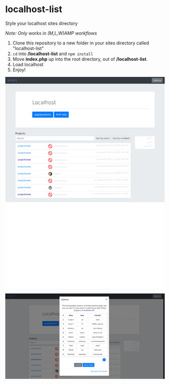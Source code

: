# localhost-list
Style your localhost sites directory

_Note: Only works in (M,L,W)AMP workflows_

1. Clone this repository to a new folder in your sites directory called "localhost-list"
2. `cd` into __/localhost-list__ and `npm install`
3. Move __index.php__ up into the root directory, out of __/localhost-list__.
4. Load localhost
5. Enjoy!

![Localhost List in action](/localhost-list-1.png)

![Localhost List options window](/localhost-list-2.png)
